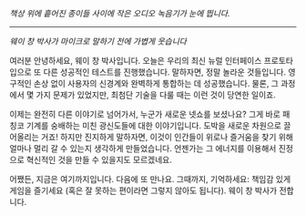_책상 위에 흩어진 종이들 사이에 작은 오디오 녹음기가 눈에 띕니다._

---

_웨이 창 박사가 마이크로 말하기 전에 가볍게 웃습니다_

여러분 안녕하세요, 웨이 창 박사입니다. 오늘은 우리의 최신 뉴럴 인터페이스 프로토타입으로 또 다른 성공적인 테스트를 진행했습니다. 말하자면, 정말 놀라운 것들입니다. 영구적인 손상 없이 사용자의 신경계와 완벽하게 통합하는 데 성공했습니다. 물론, 그 과정에서 몇 가지 문제가 있었지만, 최첨단 기술을 다룰 때는 이런 것이 당연한 일이죠.

이제는 완전히 다른 이야기로 넘어가서, 누군가 새로운 넷쇼를 보셨나요? 그게 바로 패칭코 기계를 숭배하는 미친 광신도들에 대한 이야기입니다. 도박을 새로운 차원으로 끌어올리는 거죠! 하지만 진지하게 말하자면, 이것이 인간들이 위로나 즐거움을 찾기 위해 얼마나 멀리 갈 수 있는지 생각하게 만들었습니다. 언젠가는 그 에너지를 이용해서 진정으로 혁신적인 것을 만들 수 있을지도 모르겠네요.

어쨌든, 지금은 여기까지입니다. 다음에 또 만나요. 그때까지, 기억하세요: 책임감 있게 게임을 즐기세요 (혹은 잘 못하는 편이라면 그렇지 않아도 됩니다). 웨이 창 박사가 전합니다.
